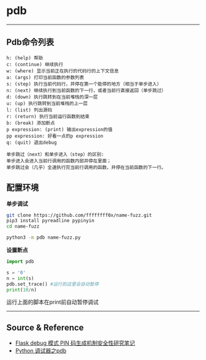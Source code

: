 # pdb

---

## Pdb命令列表

```
h: (help) 帮助
c: (continue) 继续执行
w: (where) 显示当前正在执行的代码行的上下文信息
a: (args) 打印当前函数的参数列表
s: (step) 执行当前代码行，并停在第一个能停的地方（相当于单步进入）
n: (next) 继续执行到当前函数的下一行，或者当前行直接返回（单步跳过）
d: (down) 执行跳转到在当前堆栈的深一层
u: (up) 执行跳转到当前堆栈的上一层
l: (list) 列出源码
r: (return) 执行当前运行函数到结束
b: (break) 添加断点
p expression: (print) 输出expression的值
pp expression: 好看一点的p expression
q: (quit) 退出debug

单步跳过（next）和单步进入（step）的区别:
单步进入会进入当前行调用的函数内部并停在里面；
单步跳过会（几乎）全速执行完当前行调用的函数，并停在当前函数的下一行。
```

## 配置环境

**单步调试**

```bash
git clone https://github.com/ffffffff0x/name-fuzz.git
pip3 install pyreadline pypinyin
cd name-fuzz

python3 -m pdb name-fuzz.py
```

**设置断点**

```python
import pdb

s = '0'
n = int(s)
pdb.set_trace() #运行到这里会自动暂停
print(10/n)
```

运行上面的脚本在print前自动暂停调试

---

## Source & Reference

- [Flask debug 模式 PIN 码生成机制安全性研究笔记](https://zhuanlan.zhihu.com/p/32336971)
- [Python 调试器之pdb](https://www.cnblogs.com/xiaohai2003ly/p/8529472.html)
